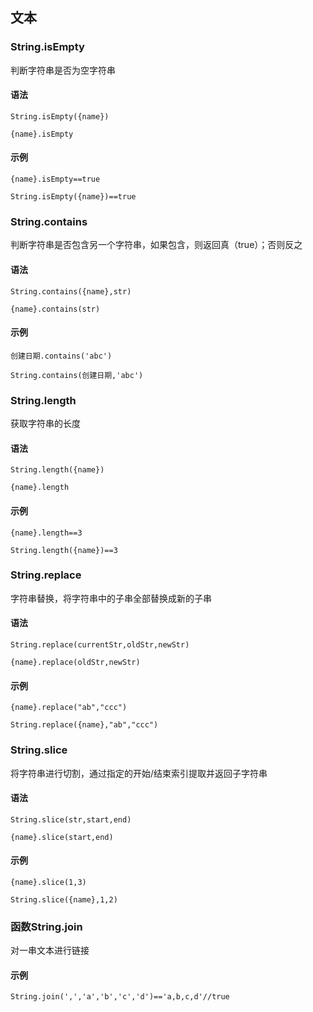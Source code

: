 ## 文本
### String.isEmpty

判断字符串是否为空字符串

#### 语法

```
String.isEmpty({name})

{name}.isEmpty

```

#### 示例

```
{name}.isEmpty==true

String.isEmpty({name})==true
```

### String.contains

判断字符串是否包含另一个字符串，如果包含，则返回真（true）；否则反之

#### 语法

```
String.contains({name},str)

{name}.contains(str)

```

#### 示例

```
创建日期.contains('abc')

String.contains(创建日期,'abc')
```


### String.length

获取字符串的长度

#### 语法

```
String.length({name})

{name}.length

```

#### 示例

```
{name}.length==3

String.length({name})==3
```

### String.replace

字符串替换，将字符串中的子串全部替换成新的子串

#### 语法

```
String.replace(currentStr,oldStr,newStr)

{name}.replace(oldStr,newStr)

```

#### 示例

```
{name}.replace("ab","ccc")

String.replace({name},"ab","ccc")
```


### String.slice

将字符串进行切割，通过指定的开始/结束索引提取并返回子字符串

#### 语法

```
String.slice(str,start,end)

{name}.slice(start,end)

```

#### 示例

```
{name}.slice(1,3)

String.slice({name},1,2)
```


### 函数String.join
对一串文本进行链接


#### 示例

```
String.join(',','a','b','c','d')=='a,b,c,d'//true

```